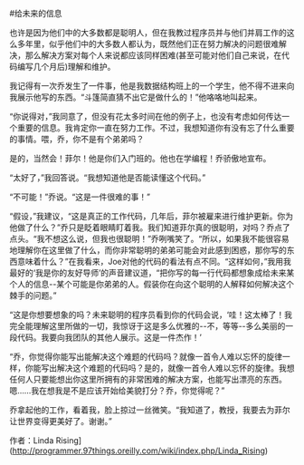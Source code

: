 #给未来的信息

也许是因为他们中的大多数都是聪明人，但在我教过程序员并与他们并肩工作的这么多年里，似乎他们中的大多数人都认为，既然他们正在努力解决的问题很难解决，那么解决方案对每个人来说都应该同样困难(甚至可能对他们自己来说，在代码编写几个月后)理解和维护。

我记得有一次乔发生了一件事，他是我数据结构班上的一个学生，他不得不进来向我展示他写的东西。“斗篷简直猜不出它是做什么的！”他咯咯地叫起来。

“你说得对，”我同意了，但没有花太多时间在他的例子上，也没有考虑如何传达一个重要的信息。我肯定你一直在努力工作。不过，我想知道你有没有忘了什么重要的事情。喂，乔，你不是有个弟弟吗？

是的，当然会！菲尔！他是你们入门班的。他也在学编程！乔骄傲地宣布。

“太好了，”我回答说。“我想知道他是否能读懂这个代码。”

“不可能！”乔说。“这是一件很难的事！”

“假设，”我建议，“这是真正的工作代码，几年后，菲尔被雇来进行维护更新。你为他做了什么？”乔只是眨着眼睛盯着我。我们知道菲尔真的很聪明，对吗？乔点了点头。“我不想这么说，但我也很聪明！”乔咧嘴笑了。“所以，如果我不能很容易地理解你在这里做了什么，而你非常聪明的弟弟可能会对此感到困惑，那你写的东西意味着什么？”在我看来，Joe对他的代码的看法有点不同。“这样如何，”我用我最好的‘我是你的友好导师’的声音建议道，“把你写的每一行代码都想象成给未来某个人的信息--某个可能是你弟弟的人。假装你在向这个聪明的人解释如何解决这个棘手的问题。”

“这是你想要想象的吗？未来聪明的程序员看到你的代码会说，‘哇！这太棒了！我完全能理解这里所做的一切，我惊讶于这是多么优雅的--不，等等--多么美丽的一段代码。我要向我团队的其他人展示。这是一件杰作！’

“乔，你觉得你能写出能解决这个难题的代码吗？就像一首令人难以忘怀的旋律一样，你能写出解决这个难题的代码吗？是的，就像一首令人难以忘怀的旋律。我想任何人只要能想出你这里所拥有的非常困难的解决方案，也能写出漂亮的东西。嗯……我在想我是不是应该开始给美貌打分？乔，你觉得呢？”

乔拿起他的工作，看着我，脸上掠过一丝微笑。“我知道了，教授，我要去为菲尔让世界变得更美好了。谢谢。”

作者：Linda Rising](http://programmer.97things.oreilly.com/wiki/index.php/Linda_Rising)